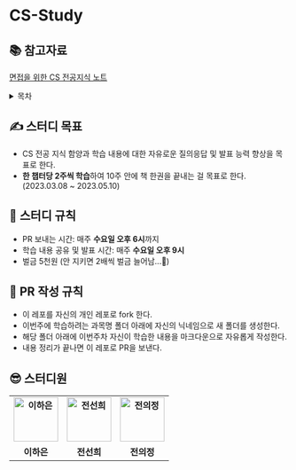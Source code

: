 # CS-Study

## 📚 참고자료 

[면접을 위한 CS 전공지식 노트](http://www.yes24.com/Product/Goods/108887922)

<details>
<summary>목차</summary>
<div markdown="1">

<br>

**1장. 디자인 패턴과 프로그래밍 패러다임**

1.1 디자인 패턴

1.2 프로그래밍 패러다임

**2장. 네트워크**

2.1 네트워크의 기초

2.2 TCP/IP 4계층 모델

2.3 네트워크 기기

2.4 IP 주소

2.5 HTTP

**3장. 운영체제**

3.1 운영체제와 컴퓨터

3.2 메모리 

3.3 프로세스와 스레드

3.4 CPU 스케줄링 알고리즘

**4장. 데이터베이스**

4.1 데이터베이스의 기본

4.2 ERD와 정규화 과정

4.3 트랜잭션과 무결성

4.4 데이터베이스의 종류

4.5 인덱스

4.6 조인의 종류

4.7 조인의 원리

**5장. 자료 구조**

5.1 복잡도

5.2 선형 자료 구조

5.3 비선형 자료 구조

</div>
</details>

## ✍ 스터디 목표 

- CS 전공 지식 함양과 학습 내용에 대한 자유로운 질의응답 및 발표 능력 향상을 목표로 한다. 
- **한 챕터당 2주씩 학습**하여 10주 안에 책 한권을 끝내는 걸 목표로 한다. (2023.03.08 ~ 2023.05.10) 

## 📢 스터디 규칙 

- PR 보내는 시간: 매주 **수요일 오후 6시**까지 
- 학습 내용 공유 및 발표 시간: 매주 **수요일 오후 9시** 
- 벌금 5천원 (안 지키면 2배씩 벌금 늘어남...🤑) 

## 📌 PR 작성 규칙 

- 이 레포를 자신의 개인 레포로 fork 한다. 
- 이번주에 학습하려는 과목명 폴더 아래에 자신의 닉네임으로 새 폴더를 생성한다. 
- 해당 폴더 아래에 이번주차 자신이 학습한 내용을 마크다운으로 자유롭게 작성한다. 
- 내용 정리가 끝나면 이 레포로 PR을 보낸다. 

## 😎 스터디원 

<table style="font-weight : bold">
    <tr>
        <td align="center">
            <a href="https://github.com/leeeha">                 
                <img alt="이하은" src="https://avatars.githubusercontent.com/leeeha" width="80" />            
            </a>
        </td>
        <td align="center">
            <a href="https://github.com/funnysunny08">                 
                <img alt="전선희" src="https://avatars.githubusercontent.com/funnysunny08" width="80" />            
            </a>
        </td>
        <td align="center">
            <a href="https://github.com/juijeong8324">                 
                <img alt="전의정" src="https://avatars.githubusercontent.com/juijeong8324" width="80" />            
            </a>
        </td>
    </tr>
    <tr>
        <td align="center">이하은</td>
        <td align="center">전선희</td>
        <td align="center">전의정</td>
    </tr>
</table>




